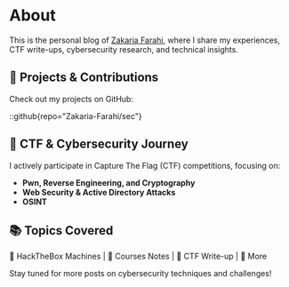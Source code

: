 # About  
This is the personal blog of [Zakaria Farahi](https://github.com/Zakaria-Farahi), where I share my experiences, CTF write-ups, cybersecurity research, and technical insights.  

## 🔗 Projects & Contributions  
Check out my projects on GitHub:  

::github{repo="Zakaria-Farahi/sec"}

## 🏴 CTF & Cybersecurity Journey  
I actively participate in Capture The Flag (CTF) competitions, focusing on:  
- **Pwn, Reverse Engineering, and Cryptography**  
- **Web Security & Active Directory Attacks**  
- **OSINT**  

## 📚 Topics Covered  
🔹 HackTheBox Machines | 🔹 Courses Notes | 🔹 CTF Write-up | 🔹 More  

Stay tuned for more posts on cybersecurity techniques and challenges!  
